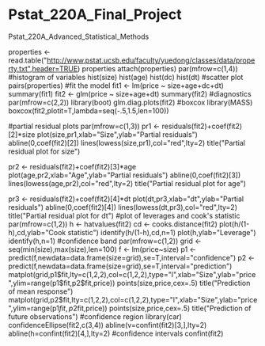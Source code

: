 # Pstat_220A_Final_Project
Pstat_220A_Advanced_Statistical_Methods


properties <- read.table("http://www.pstat.ucsb.edu/faculty/yuedong/classes/data/property.txt",header=TRUE)
properties
attach(properties)
par(mfrow=c(1,4))
#histogram of variables
hist(size)
hist(age)
hist(dc)
hist(dt)
#scatter plot 
pairs(properties)
#fit the model
fit1 <- lm(price ~ size+age+dc+dt)
summary(fit1)
fit2 <- glm(price ~ size+age+dt)
summary(fit2)
#diagnostics
par(mfrow=c(2,2))
library(boot)
glm.diag.plots(fit2)
#boxcox
library(MASS)
boxcox(fit2,plotit=T,lambda=seq(-.5,1.5,len=100))

#partial residual plots
par(mfrow=c(1,3))
pr1 <- residuals(fit2)+coef(fit2)[2]*size
plot(size,pr1,xlab="Size",ylab="Partial residuals")
abline(0,coef(fit2)[2])
lines(lowess(size,pr1),col="red",lty=2)
title("Partial residual plot for size")

pr2 <- residuals(fit2)+coef(fit2)[3]*age
plot(age,pr2,xlab="Age",ylab="Partial residuals")
abline(0,coef(fit2)[3])
lines(lowess(age,pr2),col="red",lty=2)
title("Partial residual plot for age")

pr3 <- residuals(fit2)+coef(fit2)[4]*dt
plot(dt,pr3,xlab="dt",ylab="Partial residuals")
abline(0,coef(fit2)[4])
lines(lowess(dt,pr3),col="red",lty=2)
title("Partial residual plot for dt")
#plot of leverages and cook's statistic
par(mfrow=c(1,2))
h <- hatvalues(fit2)
cd <- cooks.distance(fit2)
plot(h/(1-h),cd,ylab="Cook statistic")
identify(h/(1-h),cd,n=1)
plot(h,ylab="Leverage")
identify(h,n=1)
#confidence band
par(mfrow=c(1,2))
grid <- seq(min(size),max(size),len=100)
f <- lm(price~size)
p1 <- predict(f,newdata=data.frame(size=grid),se=T,interval="confidence")
p2 <- predict(f,newdata=data.frame(size=grid),se=T,interval="prediction")
matplot(grid,p1$fit,lty=c(1,2,2),col=c(1,2,2),type="l",xlab="Size",ylab="price",ylim=range(p1$fit,p2$fit,price))
points(size,price,cex=.5)
title("Prediction of mean response")
matplot(grid,p2$fit,lty=c(1,2,2),col=c(1,2,2),type="l",xlab="Size",ylab="price",ylim=range(p1$fit,p2$fit,price))
points(size,price,cex=.5)
title("Prediction of future observations")
#confidence region
library(car)
confidenceEllipse(fit2,c(3,4))
abline(v=confint(fit2)[3,],lty=2)
abline(h=confint(fit2)[4,],lty=2)
#confidence intervals
confint(fit2)
